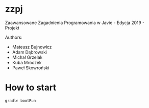 # zzpj
Zaawansowane Zagadnienia Programowania w Javie - Edycja 2019 - Projekt

Authors:
- Mateusz Bujnowicz
- Adam Dąbrowski
- Michał Grzelak
- Kuba Mroczek
- Paweł Skowroński

# How to start

```bash
gradle bootRun
```
